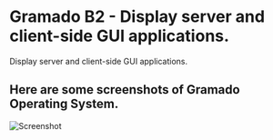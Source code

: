 # Gramado B2 - Display server and client-side GUI applications.

Display server and client-side GUI applications.

## Here are some screenshots of Gramado Operating System.

![Screenshot](https://raw.githubusercontent.com/gramado/screenshots/main/gramado-8.png)
